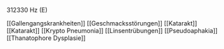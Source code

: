 312330 Hz (E)

[[Gallengangskrankheiten]]
[[Geschmacksstörungen]]
[[Katarakt]]
[[Katarakt]]
[[Krypto Pneumonia]]
[[Linsentrübungen]]
[[Pseudoaphakia]]
[[Thanatophore Dysplasie]]